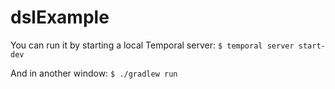# dslExample
 
You can run it by starting a local Temporal server:
`$ temporal server start-dev`

And in another window:
`$ ./gradlew run`

